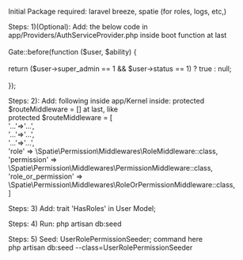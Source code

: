 Initial Package required: laravel breeze, spatie (for roles, logs, etc,)

Steps: 1)(Optional): Add: the below code in app/Providers/AuthServiceProvider.php inside boot function at last</br>  
        Gate::before(function ($user, $ability) {</br>  
            return ($user->super_admin == 1 && $user->status == 1) ? true : null;</br>  
       });

Steps: 2): Add: following inside app/Kernel inside: protected $routeMiddleware = [] at last, like</br>
protected $routeMiddleware = [</br>
'...'=>'...',</br>
'...'=>'...',</br>
'...'=>'...',</br>
'role' => \Spatie\Permission\Middlewares\RoleMiddleware::class,</br>
'permission' => \Spatie\Permission\Middlewares\PermissionMiddleware::class,</br>
'role_or_permission' => \Spatie\Permission\Middlewares\RoleOrPermissionMiddleware::class,</br>
]</br> 


Steps: 3) Add: trait 'HasRoles' in User Model;

Steps: 4) Run: php artisan db:seed

Steps: 5) Seed:  UserRolePermissionSeeder; command here <br>  php artisan db:seed --class=UserRolePermissionSeeder
